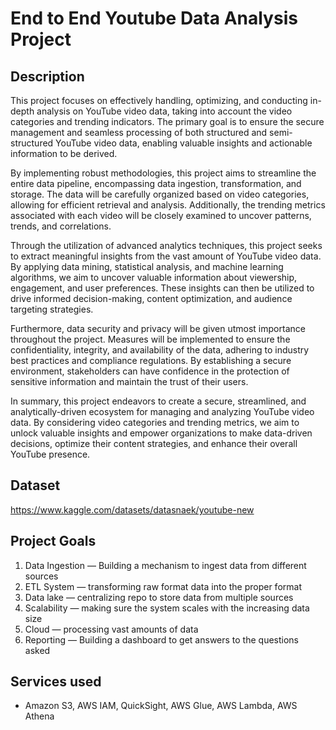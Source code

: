 # End to End Youtube Data Analysis Project
## Description
This project focuses on effectively handling, optimizing, and conducting in-depth analysis on YouTube video data, taking into account the video categories and trending indicators. The primary goal is to ensure the secure management and seamless processing of both structured and semi-structured YouTube video data, enabling valuable insights and actionable information to be derived.

By implementing robust methodologies, this project aims to streamline the entire data pipeline, encompassing data ingestion, transformation, and storage. The data will be carefully organized based on video categories, allowing for efficient retrieval and analysis. Additionally, the trending metrics associated with each video will be closely examined to uncover patterns, trends, and correlations.

Through the utilization of advanced analytics techniques, this project seeks to extract meaningful insights from the vast amount of YouTube video data. By applying data mining, statistical analysis, and machine learning algorithms, we aim to uncover valuable information about viewership, engagement, and user preferences. These insights can then be utilized to drive informed decision-making, content optimization, and audience targeting strategies.

Furthermore, data security and privacy will be given utmost importance throughout the project. Measures will be implemented to ensure the confidentiality, integrity, and availability of the data, adhering to industry best practices and compliance regulations. By establishing a secure environment, stakeholders can have confidence in the protection of sensitive information and maintain the trust of their users.

In summary, this project endeavors to create a secure, streamlined, and analytically-driven ecosystem for managing and analyzing YouTube video data. By considering video categories and trending metrics, we aim to unlock valuable insights and empower organizations to make data-driven decisions, optimize their content strategies, and enhance their overall YouTube presence.
## Dataset 
https://www.kaggle.com/datasets/datasnaek/youtube-new

## Project Goals
1. Data Ingestion — Building a mechanism to ingest data from different sources
2. ETL System — transforming raw format data into the proper format
3. Data lake — centralizing repo to store data from multiple sources
4. Scalability —  making sure the system scales with the increasing data size
5. Cloud — processing vast amounts of data 
6. Reporting — Building a dashboard to get answers to the questions asked 

## Services used
- Amazon S3, AWS IAM, QuickSight, AWS Glue, AWS Lambda, AWS Athena

